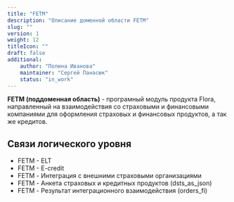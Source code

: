 ```yaml
---
title: "FETM"
description: "Описание доменной области FETM"
slug: ""
version: 1
weight: 12
titleIcon: ""
draft: false
additional:
    author: "Полина Иванова"
    maintainer: "Сергей Панасюк"
    status: "in_work"
---
```


**FETM (поддоменная область)** - програмный модуль продукта Flora, направленный на взаимодействия со страховыми и финансовыми компаниями для оформления страховых и финансовых продуктов, а так же кредитов.


## Связи логического уровня
* FETM - ELT
* FETM - E-credit
* FETM - Интеграция с внешними страховыми организациями
* FETM - Анкета страховых и кредитных продуктов (dsts_as_json)
* FETM - Результат интеграционного взаимодействия (orders_fi)


